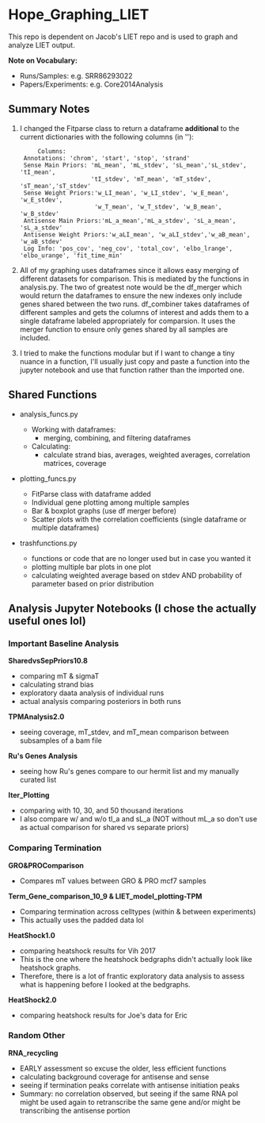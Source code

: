 # Hope_Graphing_LIET
This repo is dependent on Jacob's LIET repo and is used to graph and analyze LIET output.

**Note on Vocabulary:**
- Runs/Samples: e.g. SRR86293022
- Papers/Experiments: e.g. Core2014Analysis
## Summary Notes
1. I changed the Fitparse class to return a dataframe **additional** to the current dictionaries with the following columns (in ''):
        
        
            Columns: 
        Annotations: 'chrom', 'start', 'stop', 'strand' 
        Sense Main Priors: 'mL_mean', 'mL_stdev', 'sL_mean','sL_stdev', 'tI_mean', 
                           'tI_stdev', 'mT_mean', 'mT_stdev', 'sT_mean','sT_stdev' 
        Sense Weight Priors:'w_LI_mean', 'w_LI_stdev', 'w_E_mean', 'w_E_stdev',
                            'w_T_mean', 'w_T_stdev', 'w_B_mean', 'w_B_stdev' 
        Antisense Main Priors:'mL_a_mean','mL_a_stdev', 'sL_a_mean', 'sL_a_stdev' 
        Antisense Weight Priors:'w_aLI_mean', 'w_aLI_stdev','w_aB_mean', 'w_aB_stdev'
        Log Info: 'pos_cov', 'neg_cov', 'total_cov', 'elbo_lrange', 'elbo_urange', 'fit_time_min' 
        
        
2. All of my graphing uses dataframes since it allows easy merging of different datasets for comparison. This is mediated by the functions in analysis.py. The two of greatest note would be the df_merger which would return the dataframes to ensure the new indexes only include genes shared between the two runs. df_combiner takes dataframes of different samples and gets the columns of interest and adds them to a single dataframe labeled appropriately for comparsion. It uses the merger function to ensure only genes shared by all samples are included.
3. I tried to make the functions modular but if I want to change a tiny nuance in a function, I'll usually just copy and paste a function into the jupyter notebook and use that function rather than the imported one.


## Shared Functions
- analysis_funcs.py
  - Working with dataframes:
    - merging, combining, and filtering dataframes
  - Calculating:
    - calculate strand bias, averages, weighted averages, correlation matrices, coverage

- plotting_funcs.py
  - FitParse class with dataframe added
  - Individual gene plotting among multiple samples
  - Bar & boxplot graphs (use df merger before)
  - Scatter plots with the correlation coefficients (single dataframe or multiple dataframes)
  
- trashfunctions.py
  - functions or code that are no longer used but in case you wanted it
  - plotting multiple bar plots in one plot
  - calculating weighted average based on stdev AND probability of parameter based on prior distribution
  
## Analysis Jupyter Notebooks (I chose the actually useful ones lol)

### Important Baseline Analysis

**SharedvsSepPriors10.8**
- comparing mT & sigmaT
- calculating strand bias
- exploratory daata analysis of individual runs
- actual analysis comparing posteriors in both runs

**TPMAnalysis2.0**
- seeing coverage, mT_stdev, and mT_mean comparison between subsamples of a bam file

**Ru's Genes Analysis**
- seeing how Ru's genes compare to our hermit list and my manually curated list

**Iter_Plotting**
- comparing with 10, 30, and 50 thousand iterations
- I also compare w/ and w/o tI_a and sL_a (NOT without mL_a so don't use as actual comparison for shared vs separate priors)

### Comparing Termination

**GRO&PROComparison**
- Compares mT values between GRO & PRO mcf7 samples

**Term_Gene_comparison_10_9 & LIET_model_plotting-TPM**
- Comparing termination across celltypes (within & between experiments)
- This actually uses the padded data lol

**HeatShock1.0**
- comparing heatshock results for Vih 2017 
- This is the one where the heatshock bedgraphs didn't actually look like heatshock graphs.
- Therefore, there is a lot of frantic exploratory data analysis to assess what is happening before I looked at the bedgraphs.

**HeatShock2.0**
- comparing heatshock results for Joe's data for Eric

### Random Other

**RNA_recycling**
- EARLY assessment so excuse the older, less efficient functions
- calculating background coverage for antisense and sense
- seeing if termination peaks correlate with antisense initiation peaks
- Summary: no correlation observed, but seeing if the same RNA pol might be used again to retranscribe the same gene and/or might be transcribing the antisense portion
